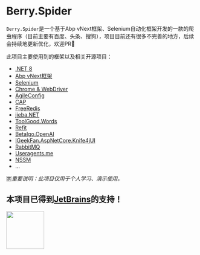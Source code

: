 # Berry.Spider
`Berry.Spider`是一个基于Abp vNext框架、Selenium自动化框架开发的一款的爬虫程序（目前主要有百度、头条、搜狗），项目目前还有很多不完善的地方，后续会持续地更新优化，欢迎PR🍬

此项目主要使用到的框架以及相关开源项目：
- [.NET 8](https://dotnet.microsoft.com/zh-cn/download/dotnet/8.0)
- [Abp vNext框架](https://github.com/abpframework/abp)
- [Selenium](https://www.selenium.dev)
- [Chrome & WebDriver](https://chromedriver.storage.googleapis.com/index.html)
- [AgileConfig](https://github.com/dotnetcore/AgileConfig)
- [CAP](https://github.com/dotnetcore/cap)
- [FreeRedis](https://github.com/2881099/FreeRedis)
- [jieba.NET](https://github.com/anderscui/jieba.NET)
- [ToolGood.Words](https://github.com/toolgood/ToolGood.Words)
- [Refit](https://github.com/reactiveui/refit)
- [Betalgo.OpenAI](https://github.com/betalgo/openai)
- [IGeekFan.AspNetCore.Knife4jUI](https://github.com/luoyunchong/IGeekFan.AspNetCore.Knife4jUI)
- [RabbitMQ](https://www.rabbitmq.com)
- [Useragents.me](https://www.useragents.me)
- [NSSM](http://www.nssm.cc/download)
- ...

🈲*重要说明：此项目仅用于个人学习、演示使用。*

## 本项目已得到[JetBrains](https://www.jetbrains.com/shop/eform/opensource)的支持！

<img src="https://www.jetbrains.com/shop/static/images/jetbrains-logo-inv.svg" height="100">
